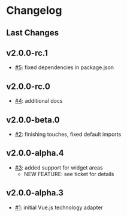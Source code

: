 # Changelog

## Last Changes


## v2.0.0-rc.1

- [#5](https://github.com/LaxarJS/laxar-vue-adapter/issues/5): fixed dependencies in package.json


## v2.0.0-rc.0

- [#4](https://github.com/LaxarJS/laxar-vue-adapter/issues/4): additional docs


## v2.0.0-beta.0

- [#2](https://github.com/LaxarJS/laxar-vue-adapter/issues/2): finishing touches, fixed default imports


## v2.0.0-alpha.4

- [#3](https://github.com/LaxarJS/laxar-vue-adapter/issues/3): added support for widget areas
    + NEW FEATURE: see ticket for details


## v2.0.0-alpha.3

- [#1](https://github.com/LaxarJS/laxar-vue-adapter/issues/1): initial Vue.js technology adapter
